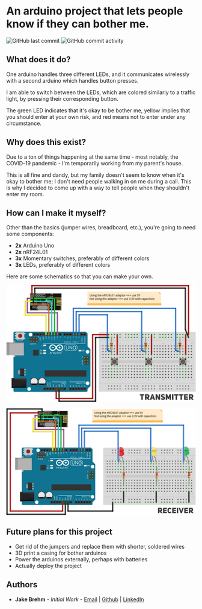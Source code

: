 
# An arduino project that lets people know if they can bother me.

![GitHub last commit](https://img.shields.io/github/last-commit/jakebrehm/bother-me-not?color=violet)
![GitHub commit activity](https://img.shields.io/github/commit-activity/m/jakebrehm/bother-me-not?color=violet)

## What does it do?

One arduino handles three different LEDs, and it communicates wirelessly with a second arduino which handles button presses.

I am able to switch between the LEDs, which are colored similarly to a traffic light, by pressing their corresponding button.

The green LED indicates that it's okay to be bother me, yellow implies that you should enter at your own risk, and red means not to enter under any circumstance.

## Why does this exist?

Due to a ton of things happening at the same time - most notably, the COVID-19 pandemic - I'm temporarily working from my parent's house.

This is all fine and dandy, but my family doesn't seem to know when it's okay to bother me; I don't need people walking in on me during a call. This is why I decided to come up with a way to tell people when they shouldn't enter my room.

## How can I make it myself?

Other than the basics (jumper wires, breadboard, etc.), you're going to need some components:
- **2x** Arduino Uno
- **2x** nRF24L01
- **3x** Momentary switches, preferably of different colors
- **3x** LEDs, preferably of different colors

Here are some schematics so that you can make your own.

<p align="center">
  <img src="https://github.com/jakebrehm/bother-me-not/blob/master/img/transmitter_schematic.png" alt="Transmitter Schematic"/>
</p>

<p align="center">
  <img src="https://github.com/jakebrehm/bother-me-not/blob/master/img/receiver_schematic.png" alt="Receiver Schematic"/>
</p>

## Future plans for this project

- Get rid of the jumpers and replace them with shorter, soldered wires
- 3D print a casing for bother arduinos
- Power the arduinos externally, perhaps with batteries
- Actually deploy the project

## Authors
- **Jake Brehm** - *Initial Work* - [Email](mailto:mail@jakebrehm.com) | [Github](http://github.com/jakebrehm) | [LinkedIn](http://linkedin.com/in/jacobbrehm)